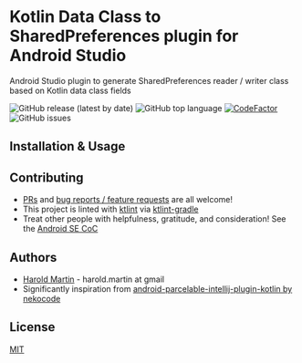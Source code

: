 # Kotlin Data Class to SharedPreferences plugin for Android Studio
Android Studio plugin to generate SharedPreferences reader / writer class based on Kotlin data class fields

![GitHub release (latest by date)](https://img.shields.io/github/v/release/hbmartin/android-studio-sharedprefs-from-data-class)
![GitHub top language](https://img.shields.io/github/languages/top/hbmartin/android-studio-sharedprefs-from-data-class?logo=kotlin)
[![CodeFactor](https://www.codefactor.io/repository/github/hbmartin/android-studio-sharedprefs-from-data-class/badge)](https://www.codefactor.io/repository/github/hbmartin/android-studio-sharedprefs-from-data-class)
![GitHub issues](https://img.shields.io/github/issues/hbmartin/android-studio-sharedprefs-from-data-class)

## Installation & Usage

## Contributing

* [PRs](https://github.com/hbmartin/android-studio-sharedprefs-from-data-class/pulls) and [bug reports / feature requests](https://github.com/hbmartin/android-studio-sharedprefs-from-data-class/issues) are all welcome!
* This project is linted with [ktlint](https://github.com/pinterest/ktlint) via [ktlint-gradle](https://github.com/JLLeitschuh/ktlint-gradle/tags)
* Treat other people with helpfulness, gratitude, and consideration! See the [Android SE CoC](https://android.stackexchange.com/conduct)

## Authors

* [Harold Martin](https://www.linkedin.com/in/harold-martin-98526971/) - harold.martin at gmail
* Significantly inspiration from [android-parcelable-intellij-plugin-kotlin by nekocode](https://plugins.jetbrains.com/plugin/8086-parcelable-code-generator-for-kotlin-)

## License

[MIT](LICENSE)

